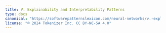 ```yaml
---
title: V. Explainability and Interpretability Patterns
type: docs
canonical: "https://softwarepatternslexicon.com/neural-networks/v.-explainability-and-interpretability-patterns"
license: "© 2024 Tokenizer Inc. CC BY-NC-SA 4.0"
---
```


